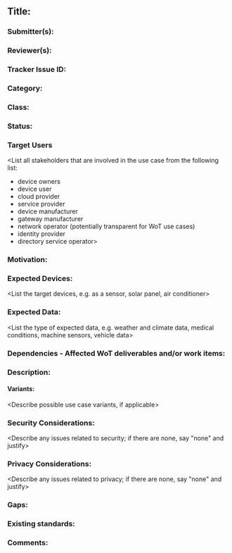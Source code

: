 ## Title: <Pick a descriptive title>

### Submitter(s): 

<Put your name here>

### Reviewer(s):

<Suggest reviewers>

### Tracker Issue ID:

<please leave blank>

### Category:

<please leave blank>

### Class: 

<please leave blank>

### Status: 

<please leave blank>

### Target Users

<List all stakeholders that are involved in the use case from the following list:
- device owners
- device user
- cloud provider
- service provider
- device manufacturer
- gateway manufacturer
- network operator (potentially transparent for WoT use cases)
- identity provider
- directory service operator>

### Motivation:

<Provide a description of the problem that is solved by the use case and a reason why this use case is important for the users>

### Expected Devices:

<List the target devices, e.g. as a sensor, solar panel, air conditioner>

### Expected Data:

<List the type of expected data, e.g. weather and climate data, medical conditions, machine sensors, vehicle data>

### Dependencies - Affected WoT deliverables and/or work items:

<List the affected WoT deliverables that have to be changed to enable this use case>

### Description:

<Provide a description from the users perspective>

#### Variants:

<Describe possible use case variants, if applicable>

### Security Considerations:

<Describe any issues related to security; if there are none, say "none" and justify>

### Privacy Considerations:

<Describe any issues related to privacy; if there are none, say "none" and justify>

### Gaps:

<Describe any gaps that are not addressed in the current WoT standards and building blocks>

### Existing standards:

<Provide links to relevant standards that are relevant for this use case>

### Comments:


